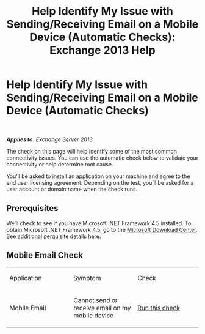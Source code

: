 ﻿---
title: 'Help Identify My Issue with Sending/Receiving Email on a Mobile Device (Automatic Checks): Exchange 2013 Help'
TOCTitle: Help Identify My Issue with Sending/Receiving Email on a Mobile Device (Automatic Checks)
ms:assetid: 7400a7c8-1e45-4e73-a642-b7d79d997462
ms:mtpsurl: https://technet.microsoft.com/en-us/library/Dn793610(v=EXCHG.150)
ms:contentKeyID: 62629953
ms.date: 12/09/2016
mtps_version: v=EXCHG.150
---

# Help Identify My Issue with Sending/Receiving Email on a Mobile Device (Automatic Checks)

 

_**Applies to:** Exchange Server 2013_


The check on this page will help identify some of the most common connectivity issues. You can use the automatic check below to validate your connectivity or help determine root cause.

You’ll be asked to install an application on your machine and agree to the end user licensing agreement. Depending on the test, you’ll be asked for a user account or domain name when the check runs.

## Prerequisites

We’ll check to see if you have Microsoft .NET Framework 4.5 installed. To obtain Microsoft .NET Framework 4.5, go to the [Microsoft Download Center](https://www.microsoft.com/en-us/download/details.aspx?id=30653). See additional perquisite details [here](https://technet.microsoft.com/library/jj851141\(v=exchg.80\).aspx).

## Mobile Email Check


<table>
<colgroup>
<col style="width: 33%" />
<col style="width: 33%" />
<col style="width: 33%" />
</colgroup>
<tbody>
<tr class="odd">
<td><p>Application</p></td>
<td><p>Symptom</p></td>
<td><p>Check</p></td>
</tr>
<tr class="even">
<td><p>Mobile Email</p></td>
<td><p>Cannot send or receive email on my mobile device</p></td>
<td><p><a href="https://go.microsoft.com/fwlink/?linkid=313774">Run this check</a></p></td>
</tr>
</tbody>
</table>

